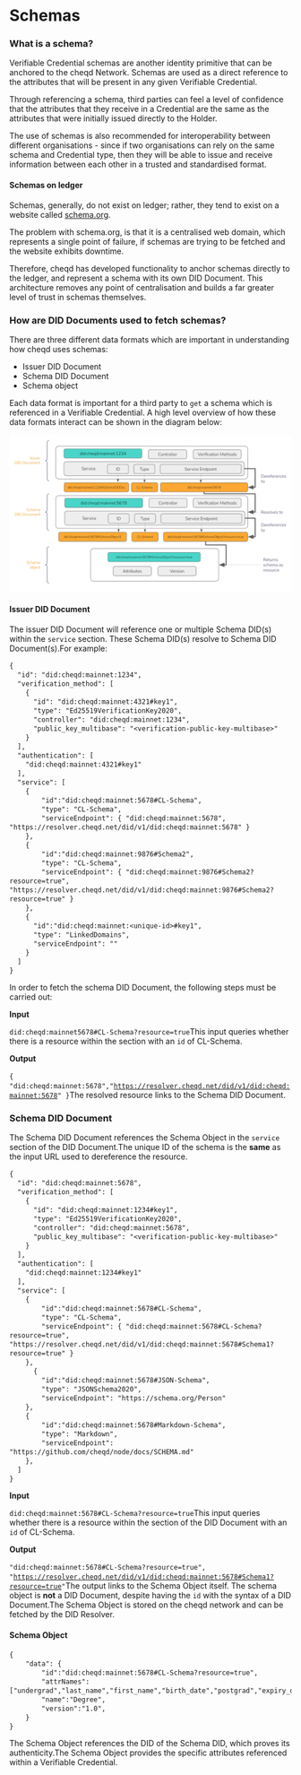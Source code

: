 # Schemas

### What is a schema?

Verifiable Credential schemas are another identity primitive that can be anchored to the cheqd Network. Schemas are used as a direct reference to the attributes that will be present in any given Verifiable Credential.&#x20;

Through referencing a schema, third parties can feel a level of confidence that the attributes that they receive in a Credential are the same as the attributes that were initially issued directly to the Holder.&#x20;

The use of schemas is also recommended for interoperability between different organisations - since if two organisations can rely on the same schema and Credential type, then they will be able to issue and receive information between each other in a trusted and standardised format.&#x20;

#### Schemas on ledger

Schemas, generally, do not exist on ledger; rather, they tend to exist on a website called [schema.org](https://schema.org/).&#x20;

The problem with schema.org, is that it is a centralised web domain, which represents a single point of failure, if schemas are trying to be fetched and the website exhibits downtime.

Therefore, cheqd has developed functionality to anchor schemas directly to the ledger, and represent a schema with its own DID Document. This architecture removes any point of centralisation and builds a far greater level of trust in schemas themselves.&#x20;

### How are DID Documents used to fetch schemas?

There are three different data formats which are important in understanding how cheqd uses schemas:

* Issuer DID Document
* Schema DID Document
* Schema object

Each data format is important for a third party to `get` a schema which is referenced in a Verifiable Credential. A high level overview of how these data formats interact can be shown in the diagram below:&#x20;

![](<../../.gitbook/assets/Schema as DID.png>)

#### Issuer DID Document

The issuer DID Document will reference one or multiple Schema DID(s) within the `service` section. These Schema DID(s) resolve to Schema DID Document(s).For example:

```
{
  "id": "did:cheqd:mainnet:1234",
  "verification_method": [
    {
      "id": "did:cheqd:mainnet:4321#key1",
      "type": "Ed25519VerificationKey2020",
      "controller": "did:cheqd:mainnet:1234",
      "public_key_multibase": "<verification-public-key-multibase>"
    }
  ],
  "authentication": [
    "did:cheqd:mainnet:4321#key1"
  ],
  "service": [
    {
        "id":"did:cheqd:mainnet:5678#CL-Schema",
        "type": "CL-Schema",
        "serviceEndpoint": { "did:cheqd:mainnet:5678", "https://resolver.cheqd.net/did/v1/did:cheqd:mainnet:5678" }
    },
    {
        "id":"did:cheqd:mainnet:9876#Schema2",
        "type": "CL-Schema",
        "serviceEndpoint": { "did:cheqd:mainnet:9876#Schema2?resource=true", "https://resolver.cheqd.net/did/v1/did:cheqd:mainnet:9876#Schema2?resource=true" }
    },
    {
      "id":"did:cheqd:mainnet:<unique-id>#key1",
      "type": "LinkedDomains",
      "serviceEndpoint": ""
    }
  ]
}
```

In order to fetch the schema DID Document, the following steps must be carried out:

**Input**

`did:cheqd:mainnet5678#CL-Schema?resource=true`This input queries whether there is a resource within the section with an `id` of CL-Schema.

**Output**

`{ "did:cheqd:mainnet:5678","`[`https://resolver.cheqd.net/did/v1/did:cheqd:mainnet:5678`](https://resolver.cheqd.net/did/v1/did:cheqd:mainnet:5678)`" }`The resolved resource links to the Schema DID Document.

###

### Schema DID Document

The Schema DID Document references the Schema Object in the `service` section of the DID Document.The unique ID of the schema is the **same** as the input URL used to dereference the resource.

```
{
  "id": "did:cheqd:mainnet:5678",
  "verification_method": [
    {
      "id": "did:cheqd:mainnet:1234#key1",
      "type": "Ed25519VerificationKey2020",
      "controller": "did:cheqd:mainnet:5678",
      "public_key_multibase": "<verification-public-key-multibase>"
    }
  ],
  "authentication": [
    "did:cheqd:mainnet:1234#key1"
  ],
  "service": [
    {
        "id":"did:cheqd:mainnet:5678#CL-Schema",
        "type": "CL-Schema",
        "serviceEndpoint": { "did:cheqd:mainnet:5678#CL-Schema?resource=true", "https://resolver.cheqd.net/did/v1/did:cheqd:mainnet:5678#Schema1?resource=true" }
    },
      {
        "id":"did:cheqd:mainnet:5678#JSON-Schema",
        "type": "JSONSchema2020",
        "serviceEndpoint": "https://schema.org/Person"
    },
    {
        "id":"did:cheqd:mainnet:5678#Markdown-Schema",
        "type": "Markdown",
        "serviceEndpoint": "https://github.com/cheqd/node/docs/SCHEMA.md"
    },
  ]
}
```

**Input**

`did:cheqd:mainnet:5678#CL-Schema?resource=true`This input queries whether there is a resource within the section of the DID Document with an `id` of CL-Schema.

**Output**

`"did:cheqd:mainnet:5678#CL-Schema?resource=true", "`[`https://resolver.cheqd.net/did/v1/did:cheqd:mainnet:5678#Schema1?resource=true`](https://resolver.cheqd.net/did/v1/did:cheqd:mainnet:5678#Schema1?resource=true)`"`The output links to the Schema Object itself. The schema object is **not** a DID Document, despite having the `id` with the syntax of a DID Document.The Schema Object is stored on the cheqd network and can be fetched by the DID Resolver.

#### Schema Object

```
{
    "data": {
        "id":"did:cheqd:mainnet:5678#CL-Schema?resource=true",
        "attrNames": ["undergrad","last_name","first_name","birth_date","postgrad","expiry_date"],
        "name":"Degree",
        "version":"1.0",
    }
}
```

The Schema Object references the DID of the Schema DID, which proves its authenticity.The Schema Object provides the specific attributes referenced within a Verifiable Credential.
